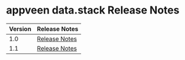 # appveen data.stack Release Notes

| Version | Release Notes |
|--|--|
| 1.0 | [Release Notes](./1.0)
| 1.1 | [Release Notes](./1.1)
